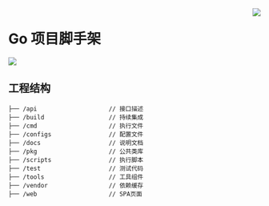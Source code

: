 <img src="https://cdn.jsdelivr.net/gh/shiyindaxiaojie/images/readme/icon.png" align="right" />

[license-apache2.0]:https://www.apache.org/licenses/LICENSE-2.0.html

# Go 项目脚手架

[![](https://cdn.jsdelivr.net/gh/shiyindaxiaojie/images/readme/license-apache2.0-red.svg)][license-apache2.0]

## 工程结构

```
├── /api	                // 接口描述
├── /build            		// 持续集成
├── /cmd            		// 执行文件
├── /configs     	        // 配置文件
├── /docs            		// 说明文档
├── /pkg            		// 公共类库
├── /scripts            	// 执行脚本
├── /test            		// 测试代码
├── /tools            		// 工具组件
├── /vendor            		// 依赖缓存
├── /web            		// SPA页面
```

